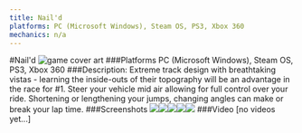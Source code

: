 ```yaml
---
title: Nail'd
platforms: PC (Microsoft Windows), Steam OS, PS3, Xbox 360
mechanics: n/a
---
```

#Nail'd
![game cover art](//images.igdb.com/igdb/image/upload/t_cover_big/prn2hym8l6hrv6omgjjz.jpg "Logo Title Text 1")
###Platforms
PC (Microsoft Windows), Steam OS, PS3, Xbox 360
###Description:
Extreme track design with breathtaking vistas - learning the inside-outs of their topography will be an advantage in the race for #1. Steer your vehicle mid air allowing for full control over your ride. Shortening or lengthening your jumps, changing angles can make or break your lap time.
###Screenshots
<a target="_blank" href="//images.igdb.com/igdb/image/upload/t_cover_big/jjyjz94iemo64ti2ckc9.jpg"><img src="//images.igdb.com/igdb/image/upload/t_thumb/jjyjz94iemo64ti2ckc9.jpg"/></a><a target="_blank" href="//images.igdb.com/igdb/image/upload/t_cover_big/ht50hu63whvvfkh4nipv.jpg"><img src="//images.igdb.com/igdb/image/upload/t_thumb/ht50hu63whvvfkh4nipv.jpg"/></a><a target="_blank" href="//images.igdb.com/igdb/image/upload/t_cover_big/mfxm8gm2jjchezq0evzt.jpg"><img src="//images.igdb.com/igdb/image/upload/t_thumb/mfxm8gm2jjchezq0evzt.jpg"/></a><a target="_blank" href="//images.igdb.com/igdb/image/upload/t_cover_big/lbt8y6al0pprktm8xwfs.jpg"><img src="//images.igdb.com/igdb/image/upload/t_thumb/lbt8y6al0pprktm8xwfs.jpg"/></a><a target="_blank" href="//images.igdb.com/igdb/image/upload/t_cover_big/todjqnoa2kiqdd97ssnr.jpg"><img src="//images.igdb.com/igdb/image/upload/t_thumb/todjqnoa2kiqdd97ssnr.jpg"/></a>
###Video
[no videos yet...]

